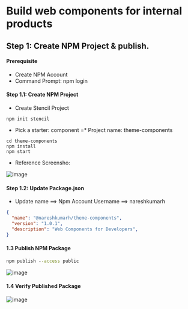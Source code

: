 # Build web components for internal products

## Step 1: Create NPM Project & publish.

#### Prerequisite
* Create NPM Account
* Command Prompt: npm login

#### Step 1.1: Create NPM Project 

* Create Stencil Project

```
npm init stencil
```
* Pick a starter:  component
=* Project name: theme-components


```
cd theme-components
npm install
npm start
```

* Reference Screensho:

![image](https://user-images.githubusercontent.com/2763774/154787020-484712f6-a21b-48bd-a613-8c674e8bf2a1.png)


#### Step 1.2: Update Package.json

* Update name ==> Npm Account Username ==> nareshkumarh

```json
{
  "name": "@nareshkumarh/theme-components",  
  "version": "1.0.1",
  "description": "Web Components for Developers",
}
```



#### 1.3 Publish NPM Package

```cmd
npm publish --access public
```
![image](https://user-images.githubusercontent.com/2763774/154787083-6bc8a61c-05e1-49d1-9b96-bb517aa11ab5.png)

#### 1.4 Verify Published Package

![image](https://user-images.githubusercontent.com/2763774/154787151-4ce485a4-dea6-407d-ad8e-7de983827632.png)


